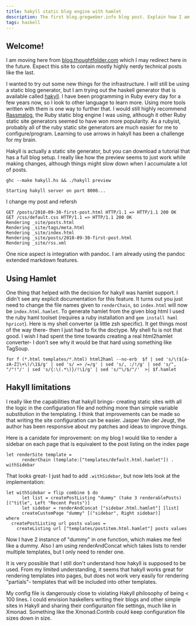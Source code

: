 ```yaml
---
title: hakyll static blog engine with hamlet
description: The first blog.gregweber.info blog post. Explain how I am using the hakyll static blog engine with hamlet
tags: haskell
---
```


Welcome!
------

I am moving here from [blog.thoughtfolder.com](blog.thoughtfolder.com) which I may redirect here in the future. Expect this site to contain mostly highly nerdy technical posts like the last.

I wanted to try out some new things for the infrastructure. I will still be using a static blog generator, but I am trying out the haskell generator that is available called [hakyll](http://jaspervdj.be/hakyll/). I have been programming in Ruby every day for a few years now, so I look to other language to learn more. Using more tools written with them is one way to further that. I would still highly recommend [Rassmalog](rassmalog.rubyforge.org/), the Ruby static blog engine I was using, although it other Ruby static site generators seemed to have won more popularity. As a rubyist, probably all of the ruby static site generators are much easier for me to configure/program. Learning to use arrows in hakyll has been a challenge for my brain.

Hakyll is actually a static site generator, but you can download a tutorial that has a full blog setup. I really like how the preview seems to just work while making changes, although things might slow down when I accumulate a lot of posts.

~~~
ghc --make hakyll.hs && ./hakyll preview

Starting hakyll server on port 8000...
~~~

I change my post and refersh

~~~
GET /posts/2010-09-30-first-post.html HTTP/1.1 => HTTP/1.1 200 OK
GET /css/default.css HTTP/1.1 => HTTP/1.1 200 OK
Rendering _site/posts.html
Rendering _site/tags/meta.html
Rendering _site/index.html
Rendering _site/posts/2010-09-30-first-post.html
Rendering _site/rss.xml
~~~

One nice aspect is integration with pandoc. I am already using the pandoc extended markdown features.

Using Hamlet
------------
One thing that helped with the decision for hakyll was hamlet support. I didn't see any explicit documentation for this feature. It turns out you just need to change the file names given to `renderChain`, so `index.html` will now be `index.html.hamlet`. To generate hamlet from the given blog html I used the ruby haml toolset (requires a ruby installation and `gem install haml hpricot`). Here is my shell converter (a little zsh specific). It get things most of the way there- then I just had to fix the doctype. My shell fu is not that good. I wish I had spent the time towards creating a real html2hamlet converter- I don't see why it would be that hard using something like TagSoup.

    for f (*.html templates/*.html) html2haml --no-erb  $f | sed 's/\($[a-zA-Z]\+\)/\1$/g' | sed 's/ => /=/g' | sed 's/, :/!/g' | sed 's/", "/"!"/' | sed 's/{:\(.*\)}/!\1/g' | sed 's/"\/$/"/'  >| $f.hamlet


Hakyll limitations
------------------

I really like the capabilities that hakyll brings- creating static
sites with all the logic in the configuration file and nothing more
than simple variable substitution in the templating.
I think that improvements can be made so that writing the site configuration can be easier.
Jasper Van der Jeugt, the author has been responsive about my patches and ideas to improve things.

Here is a canidate for improvement: on my blog I would like to render a sidebar on each page that is
equivalent to the post listing on the index page

    let renderSite template =
          renderChain (template:["templates/default.html.hamlet"]) . withSidebar

That looks great- I just had to add `.withSidebar`,  but now lets look at the implementation:

    let withSidebar = flip combine $ do
          let list = createPostListing "dummy" (take 3 renderablePosts) [("title", Left "Recent Posts")]
          let sidebar = renderAndConcat ["sidebar.html.hamlet"] [list]
          createCustomPage "dummy" [("sidebar", Right sidebar)]
    where
      createPostListing url posts values =
        createListing url ["templates/postitem.html.hamlet"] posts values

Now I have 2 instance of "dummy" in one function, which makes me feel like a dummy.
Also I am using renderAndConcat which takes lists to render multiple templates, but I only need to render one.

It is very possible that I still don't understand how hakyll is supposed to be used.
From my limited understanding, it seems that hakyll works great for rendering templates into pages, but does not work very easily for rendering "partials"- templates that will be included into other templates.

My config file is dangerously close to violating Hakyll philosophy of being < 100 lines.
I could envision haskellers writing their blogs and other simple sites in Hakyll and sharing their configuraiton file settings, much like in Xmonad.
Something like the Xmonad.Contrib could keep configuration file sizes down in size.
